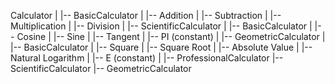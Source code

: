 Calculator
|
|-- BasicCalculator
|   |-- Addition
|   |-- Subtraction
|   |-- Multiplication
|   |-- Division
|
|-- ScientificCalculator
|   |-- BasicCalculator
|   |-- Cosine
|   |-- Sine
|   |-- Tangent
|   |-- PI (constant)
|
|-- GeometricCalculator
|   |-- BasicCalculator
|   |-- Square
|   |-- Square Root
|   |-- Absolute Value
|   |-- Natural Logarithm
|   |-- E (constant)
|
|-- ProfessionalCalculator
|-- ScientificCalculator
|-- GeometricCalculator
